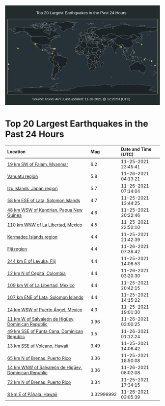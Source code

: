 ![Map](./map.png)

# Top 20 Largest Earthquakes in the Past 24 Hours

| Location | Mag | Date and Time (UTC) |
|:---|:---|:---|
| [19 km SW of Falam, Myanmar](https://earthquake.usgs.gov/earthquakes/eventpage/us7000fx45) | 6.2 | 11-25-2021 23:45:41 |
| [Vanuatu region](https://earthquake.usgs.gov/earthquakes/eventpage/us7000fx5p) | 5.8 | 11-26-2021 04:13:21 |
| [Izu Islands, Japan region](https://earthquake.usgs.gov/earthquakes/eventpage/us7000fx6f) | 5.7 | 11-26-2021 07:14:04 |
| [58 km ESE of Lata, Solomon Islands](https://earthquake.usgs.gov/earthquakes/eventpage/us7000fx0g) | 4.7 | 11-25-2021 13:44:25 |
| [48 km WSW of Kandrian, Papua New Guinea](https://earthquake.usgs.gov/earthquakes/eventpage/us7000fx37) | 4.6 | 11-25-2021 20:22:46 |
| [110 km WNW of La Libertad, Mexico](https://earthquake.usgs.gov/earthquakes/eventpage/us7000fx3w) | 4.5 | 11-25-2021 22:50:10 |
| [Kermadec Islands region](https://earthquake.usgs.gov/earthquakes/eventpage/us7000fx3l) | 4.4 | 11-25-2021 21:42:39 |
| [Fiji region](https://earthquake.usgs.gov/earthquakes/eventpage/us7000fx6k) | 4.4 | 11-26-2021 07:36:42 |
| [244 km E of Levuka, Fiji](https://earthquake.usgs.gov/earthquakes/eventpage/us7000fx0n) | 4.4 | 11-25-2021 14:06:53 |
| [12 km N of Cepitá, Colombia](https://earthquake.usgs.gov/earthquakes/eventpage/us7000fx5d) | 4.4 | 11-26-2021 03:20:30 |
| [109 km W of La Libertad, Mexico](https://earthquake.usgs.gov/earthquakes/eventpage/us7000fx39) | 4.4 | 11-25-2021 20:42:15 |
| [107 km ENE of Lata, Solomon Islands](https://earthquake.usgs.gov/earthquakes/eventpage/us7000fx0s) | 4.4 | 11-25-2021 14:15:22 |
| [14 km WSW of Puerto Ángel, Mexico](https://earthquake.usgs.gov/earthquakes/eventpage/us7000fx2y) | 4.3 | 11-25-2021 19:01:30 |
| [11 km W of Salvaleón de Higüey, Dominican Republic](https://earthquake.usgs.gov/earthquakes/eventpage/pr2021330001) | 3.96 | 11-26-2021 03:00:25 |
| [49 km SSE of Punta Cana, Dominican Republic](https://earthquake.usgs.gov/earthquakes/eventpage/pr2021330000) | 3.5 | 11-26-2021 01:12:24 |
| [13 km SSE of Volcano, Hawaii](https://earthquake.usgs.gov/earthquakes/eventpage/hv72811222) | 3.49 | 11-25-2021 14:06:42 |
| [65 km N of Brenas, Puerto Rico](https://earthquake.usgs.gov/earthquakes/eventpage/pr2021329012) | 3.36 | 11-25-2021 18:50:08 |
| [14 km WNW of Salvaleón de Higüey, Dominican Republic](https://earthquake.usgs.gov/earthquakes/eventpage/pr2021330005) | 3.36 | 11-26-2021 08:02:08 |
| [72 km N of Brenas, Puerto Rico](https://earthquake.usgs.gov/earthquakes/eventpage/pr2021329011) | 3.34 | 11-25-2021 17:34:15 |
| [8 km E of Pāhala, Hawaii](https://earthquake.usgs.gov/earthquakes/eventpage/hv72811887) | 3.32999992 | 11-26-2021 03:05:39 |
